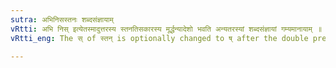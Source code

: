```yaml
---
sutra: अभिनिसस्तनः शब्दसंज्ञायाम्
vRtti: अभि निस् इत्येतस्मादुत्तरस्य स्तनतिसकारस्य मूर्द्धन्यादेशो भवति अन्यतरस्यां शब्दसंज्ञायां गम्यमानायाम् ॥
vRtti_eng: The स् of स्तन् is optionally changed to ष् after the double preposition अभि निस्, when the word so formed is the name of a particular letter (i.e. _visarga_).

---
```

